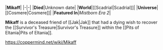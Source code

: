 |**Mikaff**|
|-|-|
|**Died**|Unknown date|
|**World**|[[Scadrial\|Scadrial]]|
|**Universe**|[[Cosmere\|Cosmere]]|
|**Featured In**|*Mistborn Era 2*|

**Mikaff** is a deceased friend of [[Jak\|Jak]] that had a dying wish to recover the [[Survivor's Treasure\|Survivor's Treasure]] within the [[Pits of Eltania\|Pits of Eltania]].



https://coppermind.net/wiki/Mikaff